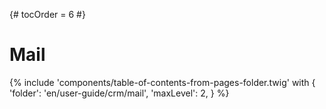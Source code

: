 {# tocOrder = 6 #}

# Mail

{% include 'components/table-of-contents-from-pages-folder.twig' with {
  'folder': 'en/user-guide/crm/mail',
  'maxLevel': 2,
} %}
